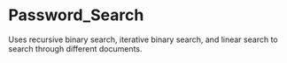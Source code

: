 # Password_Search
Uses recursive binary search, iterative binary search, and linear search to search through different documents.
